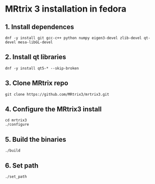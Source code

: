 
# MRtrix 3 installation in fedora

## 1. Install dependences

    dnf -y install git gcc-c++ python numpy eigen3-devel zlib-devel qt-devel mesa-libGL-devel

## 2. Install qt libraries

    dnf -y install qt5-* --skip-broken

## 3. Clone MRtrix repo
	git clone https://github.com/MRtrix3/mrtrix3.git

## 4. Configure the MRtrix3 install

    cd mrtrix3
	./configure

## 5. Build the binaries
	./build

## 6. Set path
	./set_path
